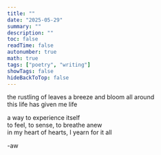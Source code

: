 ```yaml
---
title: ""
date: "2025-05-29"
summary: ""
description: ""
toc: false
readTime: false
autonumber: true
math: true
tags: ["poetry", "writing"]
showTags: false
hideBackToTop: false
---
```


the rustling of leaves 
a breeze and bloom all around  
this life has given me life  
  
a way to experience itself  
to feel, to sense, to breathe anew  
in my heart of hearts, I yearn for it all

-aw